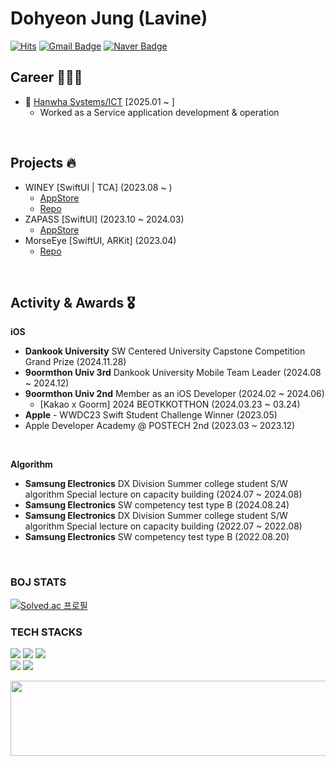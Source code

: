 # Dohyeon Jung (Lavine)

[![Hits](https://hits.seeyoufarm.com/api/count/incr/badge.svg?url=https%3A%2F%2Fgithub.com%2FJungDohyeon%2FJungDohyeon.git&count_bg=%2390DF61&title_bg=%236E676B&icon=github.svg&icon_color=%23251D1E&title=hits&edge_flat=false)](https://hits.seeyoufarm.com)
[![Gmail Badge](https://img.shields.io/badge/jdh1109ok@gmail.com-EA4335?style=flat&logo=Gmail&logoColor=white)](mailto:jdh1109ok@gmail.com)
[![Naver Badge](https://img.shields.io/badge/jdh1109ok@naver.com-03C75A?style=flat&logo=Naver&logoColor=white)](mailto:jdh1109ok@gmail.com)

## Career 👨🏻‍💻
* 🏢 [Hanwha Systems/ICT](https://www.hanwhasystems.com/kr/index.do) [2025.01 ~ ]
  - Worked as a Service application development & operation
<br>

## Projects 🔥
* WINEY [SwiftUI | TCA] (2023.08 ~ )
  - [AppStore](https://apps.apple.com/kr/app/winey/id6469306159)
  - [Repo](https://github.com/AdultOfNineteen/WINEY-iOS)
* ZAPASS [SwiftUI] (2023.10 ~ 2024.03)
  - [AppStore](https://apps.apple.com/kr/app/zapass-재패스-일본-여행-필수-앱/id6469326956)
* MorseEye [SwiftUI, ARKit] (2023.04)
  - [Repo](https://github.com/JungDohyeon/WWDC23_MorseCode)
<br>

## Activity & Awards 🎖️
**iOS**
- <b>Dankook University</b> SW Centered University Capstone Competition Grand Prize (2024.11.28)
- <b>9oormthon Univ 3rd</b> Dankook University Mobile Team Leader (2024.08 ~ 2024.12)
- <b>9oormthon Univ 2nd</b> Member as an iOS Developer (2024.02 ~ 2024.06)
  - [Kakao x Goorm] 2024 BEOTKKOTTHON (2024.03.23 ~ 03.24)
- <b>Apple</b> - WWDC23 Swift Student Challenge Winner (2023.05)
- Apple Developer Academy @ POSTECH 2nd (2023.03 ~ 2023.12)
<br>

**Algorithm**
- <b>Samsung Electronics</b> DX Division Summer college student S/W algorithm Special lecture on capacity building (2024.07 ~ 2024.08)
- <b>Samsung Electronics</b> SW competency test type B (2024.08.24)
- <b>Samsung Electronics</b> DX Division Summer college student S/W algorithm Special lecture on capacity building (2022.07 ~ 2022.08)
- <b>Samsung Electronics</b> SW competency test type B (2022.08.20)
<br>

### BOJ STATS 
[![Solved.ac 프로필](http://mazassumnida.wtf/api/v2/generate_badge?boj=jdh1109ok)](https://solved.ac/jdh1109ok)
<br>

### TECH STACKS
<img src="https://img.shields.io/badge/Swift-F05138?style=for-the-badge&logo=Swift&logoColor=white"/></a> 
  <img src="https://img.shields.io/badge/Java-007396?style=for-the-badge&logo=Java&logoColor=white"/></a>
  <img src="https://img.shields.io/badge/Kotlin-7F52FF?style=for-the-badge&logo=Kotlin&logoColor=white"/></a><br>
  <img src="https://img.shields.io/badge/Xcode-147EFB?style=for-the-badge&logo=Xcode&logoColor=white"/></a>
  <img src="https://img.shields.io/badge/Android Studio-3DDC84?style=for-the-badge&logo=Android Studio&logoColor=white"/></a>
<br>

<a href="https://github.com/devxb/gitanimals">
  <img src="https://render.gitanimals.org/lines/JungDohyeon" width="1000" height="120"/>
</a>
